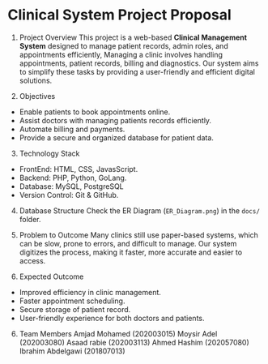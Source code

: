 # Clinical System Project Proposal

1. Project Overview
This project is a web-based **Clinical Management System** designed to manage patient records, admin roles, and appointments efficiently, Managing a clinic involves handling appointments, patient records, billing and diagnostics. Our system aims to simplify these tasks by providing a user-friendly and efficient digital solutions. 

2. Objectives
- Enable patients to book appointments online.
- Assist doctors with managing patients records efficiently.
- Automate billing and payments.
- Provide a secure and organized database for patient data.

3. Technology Stack
- FrontEnd: HTML, CSS, JavasScript.
- Backend: PHP, Python, GoLang.
- Database: MySQL, PostgreSQL
- Version Control: Git & GitHub. 

4. Database Structure
Check the ER Diagram (`ER_Diagram.png`) in the `docs/` folder.

5.  Problem to Outcome
Many clinics still use paper-based systems, which can be slow, prone to errors, and difficult to manage. Our system digitizes the process, making it faster, more accurate and easier to access.

6. Expected Outcome
- Improved efficiency in clinic management.
- Faster appointment scheduling.
- Secure storage of patient record.
- User-friendly experience for both doctors and patients.



6. Team Members
Amjad Mohamed (202003015)
Moysir Adel (202003080)
Asaad rabie (202003113)
Ahmed Hashim (202057080)
Ibrahim Abdelgawi (201807013)
